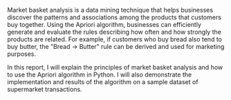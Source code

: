 Market basket analysis is a data mining technique that helps businesses discover the patterns and associations among the products that customers buy together. Using the Apriori algorithm, businesses can efficiently generate and evaluate the rules describing how often and how strongly the products are related. For example, if customers who buy bread also tend to buy butter, the "Bread -> Butter" rule can be derived and used for marketing purposes.

In this report, I will explain the principles of market basket analysis and how to use the Apriori algorithm in Python. I will also demonstrate the implementation and results of the algorithm on a sample dataset of supermarket transactions.

